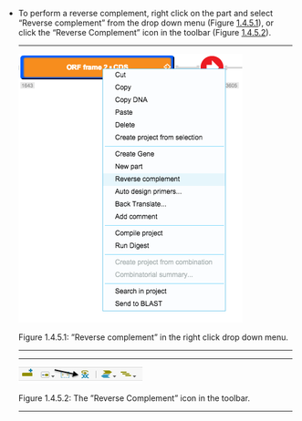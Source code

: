 

-   To perform a reverse complement, right click on the part and select
    “Reverse complement” from the drop down menu
    (Figure [1.4.5.1](#x1-26001r1)), or click the “Reverse Complement”
    icon in the toolbar (Figure [1.4.5.2](#x1-26002r2)).

    ------------------------------------------------------------------------

    <div class="figure">

    <span id="x1-26001r1"></span>
    ![PIC](../../../pictures/editing_screenshots/reverse_compl_dropdown.png)
    <div class="caption">

    <span class="id">Figure 1.4.5.1: </span><span
    class="content">”Reverse complement” in the right click drop down
    menu.</span>

    </div>

    </div>

    ------------------------------------------------------------------------

    ------------------------------------------------------------------------

    <div class="figure">

    <span id="x1-26002r2"></span>
    ![PIC](../../../pictures/editing_screenshots/reverse_compl_toolbar.png)
    <div class="caption">

    <span class="id">Figure 1.4.5.2: </span><span class="content">The
    ”Reverse Complement” icon in the toolbar.</span>

    </div>

    </div>

    ------------------------------------------------------------------------

